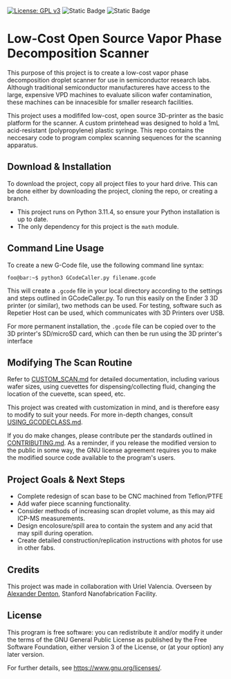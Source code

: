 [![License: GPL v3](https://img.shields.io/badge/License-GPLv3-blue.svg)](https://www.gnu.org/licenses/gpl-3.0)
![Static Badge](https://img.shields.io/badge/PRs-Welcome-green)
![Static Badge](https://img.shields.io/badge/Python_Style-Black-black)

# Low-Cost Open Source Vapor Phase Decomposition Scanner

This purpose of this project is to create a low-cost vapor phase decomposition droplet scanner for use in semiconductor research labs. Although traditional semiconductor manufactureres have access to the large, expensive VPD machines to evaluate silicon wafer contamination, these machines can be innacesible for smaller research facilities.

This project uses a modififed low-cost, open source 3D-printer as the basic platform for the scanner. A custom printehead was designed to hold a 1mL acid-resistant (polypropylene) plastic syringe. This repo contains the neccesary code to program complex scanning sequences for the scanning apparatus.

## Download & Installation

To download the project, copy all project files to your hard drive. This can be done either by downloading the project, cloning the repo, or creating a branch.

- This project runs on Python 3.11.4, so ensure your Python installation is up to date.
- The only dependency for this project is the `math` module.

## Command Line Usage
To create a new G-Code file, use the following command line syntax:

```console
foo@bar:~$ python3 GCodeCaller.py filename.gcode
```

This will create a `.gcode` file in your local directory according to the settings and steps outlined in GCodeCaller.py. To run this easily on the Ender 3 3D printer (or similar), two methods can be used. For testing, software such as Repetier Host can be used, which communicates with 3D Printers over USB.

For more permanent installation, the `.gcode` file can be copied over to the 3D printer's SD/microSD card, which can then be run using the 3D printer's interface

## Modifying The Scan Routine
Refer to [CUSTOM_SCAN.md](/Guides%20&%20Additional%20Documentation/CUSTOM_SCAN.md) for detailed documentation, including various wafer sizes, using cuevettes for dispensing/collecting fluid, changing the location of the cuevette, scan speed, etc.

This project was created with customization in mind, and is therefore easy to modify to suit your needs. For more in-depth changes, consult [USING_GCODECLASS.md](/Guides%20&%20Additional%20Documentation/USING_GCODECLASS.md). 

If you do make changes, please contribute per the standards outlined in [CONTRIBUTING.md](CONTRIBUTING.md). As a reminder, if you release the modified version to the public in some way, the GNU license agreement requires you to make the modified source code available to the program's users.


## Project Goals & Next Steps
- Complete redesign of scan base to be CNC machined from Teflon/PTFE
- Add wafer piece scanning functionality.
- Consider methods of increasing scan droplet volume, as this may aid ICP-MS measurements.
- Design encolosure/spill area to contain the system and any acid that may spill during operation.
- Create detailed construction/replication instructions with photos for use in other fabs.

## Credits
This project was made in collaboration with Uriel Valencia. Overseen by [Alexander Denton](https://profiles.stanford.edu/alexander-denton), Stanford Nanofabrication Facility. 

## License

This program is free software: you can redistribute it and/or modify it under the terms of the GNU General Public License as published by the Free Software Foundation, either version 3 of the License, or (at your option) any later version.

For further details, see <https://www.gnu.org/licenses/>.